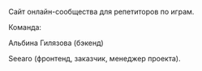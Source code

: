 Сайт онлайн-сообщества для репетиторов по играм.

Команда:

Альбина Гилязова (бэкенд)

Seearo (фронтенд, заказчик, менеджер проекта).

